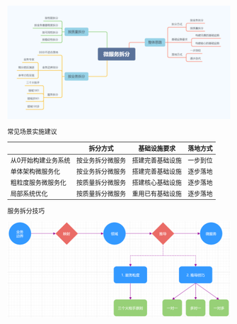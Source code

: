 ![](微服务拆分.png)

常见场景实施建议

&nbsp; | 拆分方式 | 基础设施要求 | 落地方式
--- | --- | --- | ---
从0开始构建业务系统 | 按业务拆分微服务 | 搭建完善基础设施 | 一步到位
单体架构微服务化 | 按业务拆分微服务 | 搭建完善基础设施 | 逐步落地
粗粒度服务微服务化 | 按质量拆分微服务 | 搭建核心基础设施 | 逐步落地
局部系统优化 | 按质量拆分微服务 | 重用已有基础设施 | 逐步落地

服务拆分技巧

![](lesson-4-1.png)
